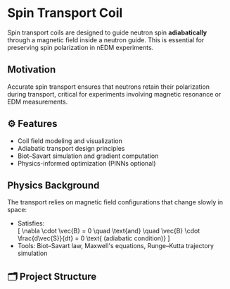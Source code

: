 # Spin Transport Coil

Spin transport coils are designed to guide neutron spin **adiabatically** through a magnetic field inside a neutron guide. This is essential for preserving spin polarization in nEDM experiments.

## Motivation
Accurate spin transport ensures that neutrons retain their polarization during transport, critical for experiments involving magnetic resonance or EDM measurements.

## ⚙ Features
- Coil field modeling and visualization
- Adiabatic transport design principles
- Biot–Savart simulation and gradient computation
- Physics-informed optimization (PINNs optional)

##  Physics Background
The transport relies on magnetic field configurations that change slowly in space:
- Satisfies:  
  \[
  \nabla \cdot \vec{B} = 0 \quad \text{and} \quad \vec{B} \cdot \frac{d\vec{S}}{dt} = 0 \text{ (adiabatic condition)}
  \]
- Tools: Biot–Savart law, Maxwell's equations, Runge–Kutta trajectory simulation

## 🗂️ Project Structure
